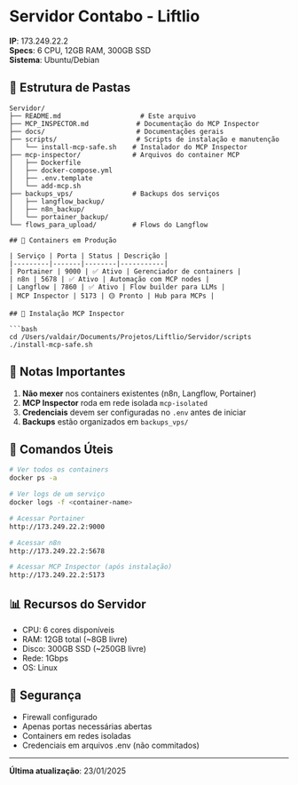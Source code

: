 # Servidor Contabo - Liftlio

**IP**: 173.249.22.2  
**Specs**: 6 CPU, 12GB RAM, 300GB SSD  
**Sistema**: Ubuntu/Debian  

## 📁 Estrutura de Pastas

```
Servidor/
├── README.md                    # Este arquivo
├── MCP_INSPECTOR.md            # Documentação do MCP Inspector
├── docs/                       # Documentações gerais
├── scripts/                    # Scripts de instalação e manutenção
│   └── install-mcp-safe.sh    # Instalador do MCP Inspector
├── mcp-inspector/             # Arquivos do container MCP
│   ├── Dockerfile
│   ├── docker-compose.yml
│   ├── .env.template
│   └── add-mcp.sh
├── backups_vps/               # Backups dos serviços
│   ├── langflow_backup/
│   ├── n8n_backup/
│   └── portainer_backup/
└── flows_para_upload/         # Flows do Langflow

## 🐳 Containers em Produção

| Serviço | Porta | Status | Descrição |
|---------|-------|--------|-----------|
| Portainer | 9000 | ✅ Ativo | Gerenciador de containers |
| n8n | 5678 | ✅ Ativo | Automação com MCP nodes |
| Langflow | 7860 | ✅ Ativo | Flow builder para LLMs |
| MCP Inspector | 5173 | 🟡 Pronto | Hub para MCPs |

## 🚀 Instalação MCP Inspector

```bash
cd /Users/valdair/Documents/Projetos/Liftlio/Servidor/scripts
./install-mcp-safe.sh
```

## 📝 Notas Importantes

1. **Não mexer** nos containers existentes (n8n, Langflow, Portainer)
2. **MCP Inspector** roda em rede isolada `mcp-isolated`
3. **Credenciais** devem ser configuradas no `.env` antes de iniciar
4. **Backups** estão organizados em `backups_vps/`

## 🔧 Comandos Úteis

```bash
# Ver todos os containers
docker ps -a

# Ver logs de um serviço
docker logs -f <container-name>

# Acessar Portainer
http://173.249.22.2:9000

# Acessar n8n
http://173.249.22.2:5678

# Acessar MCP Inspector (após instalação)
http://173.249.22.2:5173
```

## 📊 Recursos do Servidor

- CPU: 6 cores disponíveis
- RAM: 12GB total (~8GB livre)
- Disco: 300GB SSD (~250GB livre)
- Rede: 1Gbps
- OS: Linux

## 🔐 Segurança

- Firewall configurado
- Apenas portas necessárias abertas
- Containers em redes isoladas
- Credenciais em arquivos .env (não commitados)

---

**Última atualização**: 23/01/2025